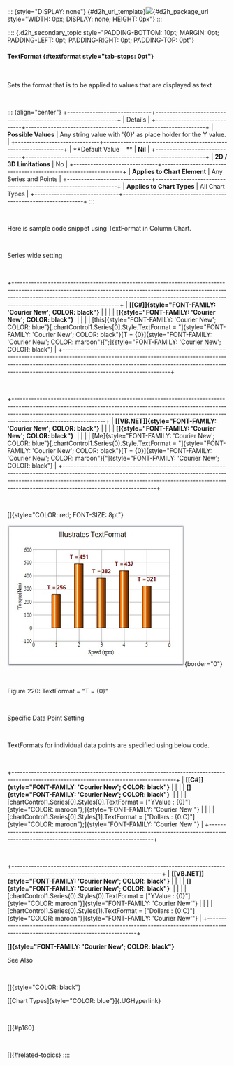 ::: {style="DISPLAY: none"}
[](ms-xhelp:///?Id=d2h_url_template){#d2h_url_template}![](!package_url!){#d2h_package_url style="WIDTH: 0px; DISPLAY: none; HEIGHT: 0px"}
:::

:::: {.d2h_secondary_topic style="PADDING-BOTTOM: 10pt; MARGIN: 0pt; PADDING-LEFT: 0pt; PADDING-RIGHT: 0pt; PADDING-TOP: 0pt"}
#### TextFormat {#textformat style="tab-stops: 0pt"}

 

Sets the format that is to be applied to values that are displayed as text

 

::: {align="center"}
+------------------------------+----------------------------------------------------------------+
| Details                                                                                       |
+------------------------------+----------------------------------------------------------------+
| **Possible Values**          | Any string value with \'{0}\' as place holder for the Y value. |
+------------------------------+----------------------------------------------------------------+
| **Default Value    **        | **Nil**                                                        |
+------------------------------+----------------------------------------------------------------+
| **2D / 3D Limitations**      | No                                                             |
+------------------------------+----------------------------------------------------------------+
| **Applies to Chart Element** | Any Series and Points                                          |
+------------------------------+----------------------------------------------------------------+
| **Applies to Chart Types**   | All Chart Types                                                |
+------------------------------+----------------------------------------------------------------+
:::

 

Here is sample code snippet using TextFormat in Column Chart.

 

Series wide setting

 

+--------------------------------------------------------------------------------------------------------------------------------------------------------------------------------------------------------------------------------------------------------------------------------+
| **[\[C#\]]{style="FONT-FAMILY: 'Courier New'; COLOR: black"}**                                                                                                                                                                                                                 |
|                                                                                                                                                                                                                                                                                |
| **[]{style="FONT-FAMILY: 'Courier New'; COLOR: black"}**                                                                                                                                                                                                                       |
|                                                                                                                                                                                                                                                                                |
| [this]{style="FONT-FAMILY: 'Courier New'; COLOR: blue"}[.chartControl1.Series\[0\].Style.TextFormat = \"]{style="FONT-FAMILY: 'Courier New'; COLOR: black"}[T = {0}]{style="FONT-FAMILY: 'Courier New'; COLOR: maroon"}[\";]{style="FONT-FAMILY: 'Courier New'; COLOR: black"} |
+--------------------------------------------------------------------------------------------------------------------------------------------------------------------------------------------------------------------------------------------------------------------------------+

 

+---------------------------------------------------------------------------------------------------------------------------------------------------------------------------------------------------------------------------------------------------------------------------+
| **[\[VB.NET\]]{style="FONT-FAMILY: 'Courier New'; COLOR: black"}**                                                                                                                                                                                                        |
|                                                                                                                                                                                                                                                                           |
| **[]{style="FONT-FAMILY: 'Courier New'; COLOR: black"}**                                                                                                                                                                                                                  |
|                                                                                                                                                                                                                                                                           |
| [Me]{style="FONT-FAMILY: 'Courier New'; COLOR: blue"}[.chartControl1.Series(0).Style.TextFormat = \"]{style="FONT-FAMILY: 'Courier New'; COLOR: black"}[T = {0}]{style="FONT-FAMILY: 'Courier New'; COLOR: maroon"}[\"]{style="FONT-FAMILY: 'Courier New'; COLOR: black"} |
+---------------------------------------------------------------------------------------------------------------------------------------------------------------------------------------------------------------------------------------------------------------------------+

 

[]{style="COLOR: red; FONT-SIZE: 8pt"} 

![](ImagesExt/image84_220.jpg){border="0"}

 

Figure 220: TextFormat = \"T = {0}\"

 

Specific Data Point Setting

 

TextFormats for individual data points are specified using below code.

 

+----------------------------------------------------------------------------------------------------------------------------------------+
| **[\[C#\]]{style="FONT-FAMILY: 'Courier New'; COLOR: black"}**                                                                         |
|                                                                                                                                        |
| **[]{style="FONT-FAMILY: 'Courier New'; COLOR: black"}**                                                                               |
|                                                                                                                                        |
| [chartControl1.Series\[0\].Styles\[0\].TextFormat = [\"YValue : {0}\"]{style="COLOR: maroon"};]{style="FONT-FAMILY: 'Courier New'"}    |
|                                                                                                                                        |
| [chartControl1.Series\[0\].Styles\[1\].TextFormat = [\"Dollars : {0:C}\"]{style="COLOR: maroon"};]{style="FONT-FAMILY: 'Courier New'"} |
+----------------------------------------------------------------------------------------------------------------------------------------+

 

+-----------------------------------------------------------------------------------------------------------------------------------+
| **[\[VB.NET\]]{style="FONT-FAMILY: 'Courier New'; COLOR: black"}**                                                                |
|                                                                                                                                   |
| **[]{style="FONT-FAMILY: 'Courier New'; COLOR: black"}**                                                                          |
|                                                                                                                                   |
| [chartControl1.Series(0).Styles(0).TextFormat = [\"YValue : {0}\"]{style="COLOR: maroon"}]{style="FONT-FAMILY: 'Courier New'"}    |
|                                                                                                                                   |
| [chartControl1.Series(0).Styles(1).TextFormat = [\"Dollars : {0:C}\"]{style="COLOR: maroon"}]{style="FONT-FAMILY: 'Courier New'"} |
+-----------------------------------------------------------------------------------------------------------------------------------+

**[]{style="FONT-FAMILY: 'Courier New'; COLOR: black"}** 

See Also

 

[]{style="COLOR: black"}

[[Chart Types]{style="COLOR: blue"}]{.UGHyperlink}

 

[]{#p160} 

 

[]{#related-topics}
::::
